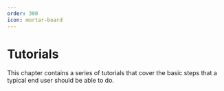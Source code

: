 ```yaml
---
order: 300
icon: mortar-board
---
```


# Tutorials

This chapter contains a series of tutorials that cover the basic steps that a typical end user should be able to do.
